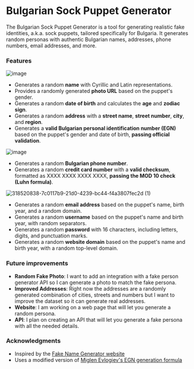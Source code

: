# Bulgarian Sock Puppet Generator

The Bulgarian Sock Puppet Generator is a tool for generating realistic fake identities, a.k.a. sock puppets, tailored specifically for Bulgaria. It generates random personas with authentic Bulgarian names, addresses, phone numbers, email addresses, and more.

### Features
![image](https://github.com/keremidarski/bulgarian_sock_puppet/assets/12044844/59df640e-f84f-490e-b005-22c9ce37318c)
* Generates a random **name** with Cyrillic and Latin representations.
* Provides a randomly generated **photo URL** based on the puppet's gender.
* Generates a random **date of birth** and calculates the **age** and **zodiac sign**.
* Generates a random **address** with a **street name**, **street number**, **city**, and **region**.
* Generates a **valid Bulgarian personal identification number (EGN)** based on the puppet's gender and date of birth, **passing official validation**.

![image](https://github.com/keremidarski/bulgarian_sock_puppet/assets/12044844/425fccdb-c2b9-4c85-bece-aca1f64e8303)
* Generates a random **Bulgarian phone number**.
* Generates a random **credit card number** with a **valid checksum**, formatted as XXXX XXXX XXXX XXXX, **passing the MOD 10 check (Luhn formula)**.

![318520838-7c0117b9-21d0-4239-bc44-f4a3807fec2d (1)](https://github.com/keremidarski/bulgarian_sock_puppet/assets/12044844/032fa602-0dc2-4bb2-a241-1d73e007f0d3)
* Generates a random **email address** based on the puppet's name, birth year, and a random domain.
* Generates a random **username** based on the puppet's name and birth year, with random separators.
* Generates a random **password** with 16 characters, including letters, digits, and punctuation marks.
* Generates a random **website domain** based on the puppet's name and birth year, with a random top-level domain.

### Future improvements
* **Random Fake Photo**: I want to add an integration with a fake person generator API so I can generate a photo to match the fake persona.
* **Improved Addresses**: Right now the addresses are a randomly generated combination of cities, streets and numbers but I want to improve the dataset so it can generate real addresses.
* **Website**: I am working on a web page that will let you generate a random persona.
* **API**: I plan on creating an API that will let you generate a fake persona with all the needed details.

### Acknowledgments
* Inspired by the [Fake Name Generator website](https://www.fakenamegenerator.com/) 
* Uses a modified version of [Miglen Evlogiev's EGN generation formula](https://github.com/miglen/egn)
